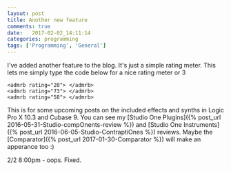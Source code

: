 ```yaml
---
layout: post
title: Another new feature
comments: true
date:   2017-02-02_14:11:14 
categories: programming
tags: ['Programming', 'General']
---
```


<admrb rating="20"> </admrb>
<admrb rating="73"> </admrb>
<admrb rating="58"> </admrb>

I've added another feature to the blog. It's just a simple rating meter. This lets me simply type the code below for a nice rating meter or 3

~~~
<admrb rating="20"> </admrb>
<admrb rating="73"> </admrb>
<admrb rating="58"> </admrb>
~~~

This is for some upcoming posts on the included effects and synths in Logic Pro X 10.3 and Cubase 9. You can see my [Studio One Plugins]({% post_url 2016-05-31-Studio-compOnents-review %}) and [Studio One Instruments]({% post_url 2016-06-05-Studio-ContraptiOnes %}) reviews. Maybe the [Comparator]({% post_url 2017-01-30-Comparator %}) will make an apperance too :)

2/2 8:00pm - oops. Fixed.